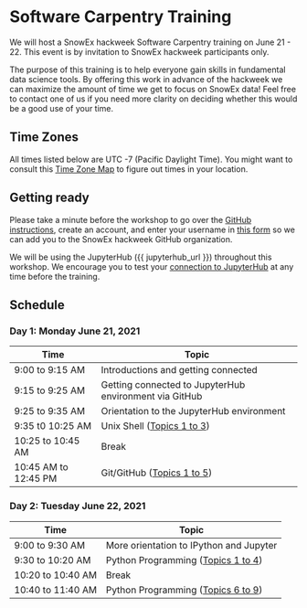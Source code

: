 # Software Carpentry Training

We will host a SnowEx hackweek Software Carpentry training on June 21 - 22. 
This event is by invitation to SnowEx hackweek participants only.

The purpose of this training is to help everyone gain skills in fundamental data science tools.
By offering this work in advance of the hackweek we can maximize the amount of time we get to focus on SnowEx data! 
Feel free to contact one of us if you need more clarity on deciding whether this would be a good use of your time.

## Time Zones

All times listed below are UTC -7 (Pacific Daylight Time).
You might want to consult this [Time Zone Map](https://www.timeanddate.com/time/map/) 
to figure out times in your location.


## Getting ready

Please take a minute before the workshop to go over the [GitHub instructions](github), 
create an account, and enter your username in 
[this form](https://docs.google.com/forms/d/e/1FAIpQLSc6T_TZ8cfwRSvYJClAmsun38SM5IPH6EzyZJFZGgeXqIuL_g/viewform) 
so we can add you to the SnowEx hackweek GitHub organization.

We will be using the JupyterHub ({{ jupyterhub_url }}) throughout this workshop. 
We encourage you to test your [connection to JupyterHub](jupyterhub) at any time before the training.

## Schedule

### Day 1: Monday June 21, 2021

| Time | Topic | 
| ----- | ----- |
| 9:00 to 9:15 AM | Introductions and getting connected |
| 9:15 to 9:25 AM | Getting connected to JupyterHub environment via GitHub |
| 9:25 to 9:35 AM | Orientation to the JupyterHub environment |
| 9:35 t0 10:25 AM | Unix Shell ([Topics 1 to 3](http://swcarpentry.github.io/shell-novice/)) |
| 10:25 to 10:45 AM | Break |
| 10:45 AM to 12:45 PM | Git/GitHub ([Topics 1 to 5](http://swcarpentry.github.io/git-novice/)) | 

### Day 2: Tuesday June 22, 2021

| Time | Topic | 
| ----- | ----- |
| 9:00 to 9:30 AM | More orientation to IPython and Jupyter |
| 9:30 to 10:20 AM | Python Programming ([Topics 1 to 4](http://swcarpentry.github.io/python-novice-gapminder/)) | 
| 10:20 to 10:40 AM | Break |
| 10:40 to 11:40 AM | Python Programming ([Topics 6 to 9](http://swcarpentry.github.io/python-novice-gapminder/)) | 

